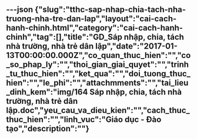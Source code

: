 ---json
{"slug":"tthc-sap-nhap-chia-tach-nha-truong-nha-tre-dan-lap","layout":"cai-cach-hanh-chinh.html","category":"cai-cach-hanh-chinh","tag":[],"title":"GD_Sáp nhập, chia, tách nhà trường, nhà trẻ dân lập","date":"2017-01-13T00:00:00.000Z","co_quan_thuc_hien":"","co_so_phap_ly":"","thoi_gian_giai_quyet":"","trinh_tu_thuc_hien":"","ket_qua":"","doi_tuong_thuc_hien":"","le_phi":"","attachmments":"","tai_lieu_dinh_kem":"img/164 Sáp nhập, chia, tách nhà trường, nhà trẻ dân lập.doc","yeu_cau_va_dieu_kien":"","cach_thuc_thuc_hien":"","linh_vuc":"Giáo dục - Đào tạo","description":""}
---

